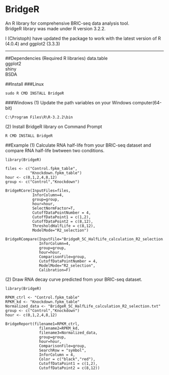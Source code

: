 # BridgeR
An R library for comprehensive BRIC-seq data analysis tool.  
BridgeR library was made under R version 3.2.2.

I (Christoph) have updated the package to work with the latest version of R (4.0.4) and ggplot2 (3.3.3)

***
##Dependencies (Required R libraries)
data.table  
ggplot2  
shiny  
BSDA  

##Install
###Linux
```
sudo R CMD INSTALL BridgeR
```
###Windows
(1) Update the path variables on your Windows computer(64-bit)
```
C:\Program Files\R\R-3.2.2\bin
```
(2) Install BridgeR library on Command Prompt
```
R CMD INSTALL BridgeR
```
##Example
(1) Calculate RNA half-life from your BRIC-seq dataset and compare RNA half-life bwtween two conditions.
```
library(BridgeR)

files <- c("Control.fpkm_table",
           "Knockdown.fpkm_table")
hour <- c(0,1,2,4,8,12)
group <- c("Control","Knockdown")

BridgeRCore(InputFiles=files,
            InforColumn=4,
            group=group,
            hour=hour,
            SelectNormFactor=T,
            CutoffDataPointNumber = 4,
            CutoffDataPoint1 = c(1,2),
            CutoffDataPoint2 = c(8,12),
            ThresholdHalfLife = c(8,12),
            ModelMode="R2_selection")

BridgeRCompare(InputFile="BridgeR_5C_HalfLife_calculation_R2_selection.txt",
               InforColumn=4,
               group=group,
               hour=hour,
               ComparisonFile=group,
               CutoffDataPointNumber = 4,
               ModelMode="R2_selection",
               Calibration=F)
```
(2) Draw RNA decay curve predicted from your BRIC-seq dataset.
```
library(BridgeR)

RPKM_ctrl <- "Control.fpkm_table"
RPKM_kd <- "Knockdown.fpkm_table"
Normalized_data <- "BridgeR_5C_HalfLife_calculation_R2_selection.txt"
group <- c("Control","Knockdown")
hour <- c(0,1,2,4,8,12)

BridgeReport(filename1=RPKM_ctrl,
               filename2=RPKM_kd,
               filename3=Normalized_data,
               group=group,
               hour=hour, 
               ComparisonFile=group,
               SearchRow = "symbol",
               InforColumn = 4,
               Color = c("black","red"),
               CutoffDataPoint1 = c(1,2),
               CutoffDataPoint2 = c(8,12))
```
